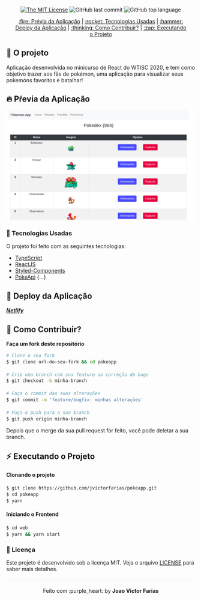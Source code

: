 
<div align="center" style="margin: 20px;">

[![The MIT License](https://img.shields.io/badge/license-MIT-green.svg?style=flat-square)](http://github.com/jvictorfarias/pokeapp/LICENSE.md)
![GitHub last commit](https://img.shields.io/github/last-commit/jvictorfarias/pokeapp?color=green&style=flat-square)
![GitHub top language](https://img.shields.io/github/languages/top/jvictorfarias/pokeapp?style=flat-square)

<p align="center" >
  <a href="#fire-prévia-da-aplicação"> :fire: Prévia da Aplicação</a> |
  <a href="#rocket-tecnologias-usadas"> :rocket: Tecnologias Usadas</a> |
  <a href="#hammer-deploy-da-aplicação"> :hammer: Deploy da Aplicação</a> |
  <a href="#thinking-como-contribuir?"> :thinking: Como Contribuir?</a> |
  <a href="#zap-executando-o-projeto"> :zap: Executando o Projeto </a>
</p>

</div>

## :rocket: O projeto

Aplicação desenvolvida no minicurso de React do WTISC 2020, e tem como objetivo
trazer aos fãs de pokémon, uma aplicação para visualizar seus pokemóns favoritos
e batalhar!

## :fire: Pŕevia da Aplicação

<div align="center">
<img src="./.github/img.png" alt="preview"/>
</div>

### :rocket: Tecnologias Usadas

O projeto foi feito com as seguintes tecnologias:

- [TypeScript](https://www.typescriptlang.org/)
- [ReactJS](https://pt-br.reactjs.org/)
- [Styled-Components](https://styled-components.com/)
- [PokeApi](https://pokeapi.co/)
{...}

## :hammer: Deploy da Aplicação


[***Netlify***](https://pokeapp-wtisc.netlify.app)


## :thinking: Como Contribuir?
**Faça um fork deste repositório**

```bash
# Clone o seu fork
$ git clone url-do-seu-fork && cd pokeapp

# Crie uma branch com sua feature ou correção de bugs
$ git checkout -b minha-branch

# Faça o commit das suas alterações
$ git commit -m 'feature/bugfix: minhas alterações'

# Faça o push para a sua branch
$ git push origin minha-branch
```

Depois que o merge da sua pull request for feito, você pode deletar a sua branch.

## :zap: Executando o Projeto
#### Clonando o projeto
```sh
$ git clone https://github.com/jvictorfarias/pokeapp.git
$ cd pokeapp
$ yarn
```
#### Iniciando o Frontend
```sh
$ cd web
$ yarn && yarn start
```
### :memo: Licença

Este projeto é desenvolvido sob a licença MIT. Veja o arquivo [LICENSE](LICENSE.md) para saber mais detalhes.

<p align="center" style="margin-top: 20px; border-top: 1px solid #eee; padding-top: 20px;">Feito com :purple_heart: by <strong> Joao Victor Farias</strong> </p>
